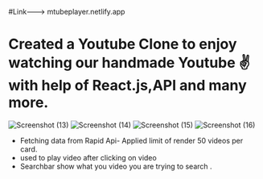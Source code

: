 #Link---> mtubeplayer.netlify.app
# Created a Youtube Clone to enjoy watching our handmade Youtube ✌ with help of React.js,API and many more.
![Screenshot (13)](https://user-images.githubusercontent.com/100995198/197386863-f2b287a9-5197-4219-b926-54e310403ee3.png)
![Screenshot (14)](https://user-images.githubusercontent.com/100995198/197386855-c4a84981-3dcd-4163-b47b-c9da55bb2f4b.png)
![Screenshot (15)](https://user-images.githubusercontent.com/100995198/197386860-02e62d93-2111-4109-9c46-52a49d9dfaed.png)
![Screenshot (16)](https://user-images.githubusercontent.com/100995198/197386862-5d4f2974-b593-406a-921b-120893271b74.png)
+ Fetching data from Rapid Api- Applied limit of render 50 videos per card.
+ <Reactplayer/> used to play video after clicking on video
+ Searchbar show what you video you are trying to search .
